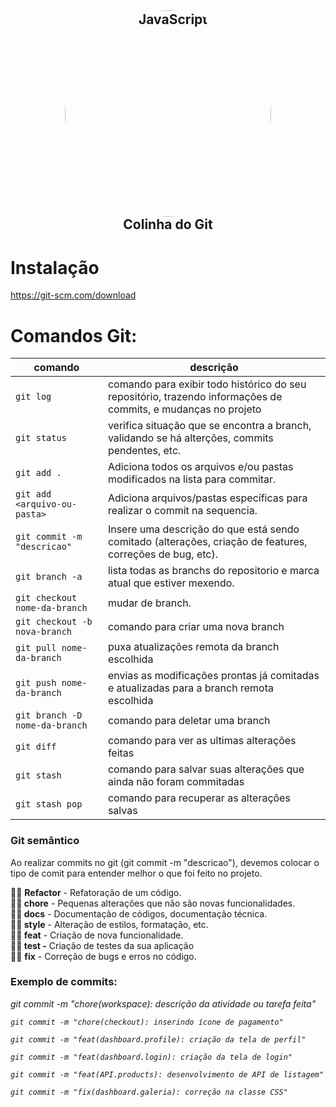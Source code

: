 <h2 align="center">
    <img style="border-radius: 50%" alt="JavaScript" title="#estudosJs" src="https://fofxacademy.com/wp-content/uploads/2020/01/install-git-for-multiple-users.png" width='330px' align="center"/>
    <br>
    Colinha do Git
</h2>

# Instalação 
https://git-scm.com/download

# Comandos Git:

|comando|descrição|
| ----------- | ----------- |
|`git log`|comando para exibir todo histórico do seu repositório, trazendo informações de commits, e mudanças no projeto|
|`git status`| verifica situação que se encontra a branch, validando se há alterções, commits pendentes, etc.|
|`git add .`| Adiciona todos os arquivos e/ou pastas modificados na lista para commitar.|
|`git add <arquivo-ou-pasta>`| Adiciona arquivos/pastas específicas para realizar o commit na sequencia.|
|`git commit -m "descricao"`| Insere uma descrição do que está sendo comitado (alterações, criação de features, correções de bug, etc).|
|`git branch -a`| lista todas as branchs do repositorio e marca atual que estiver mexendo.|
|`git checkout nome-da-branch`| mudar de branch.|
|`git checkout -b nova-branch`|comando para criar uma nova branch|
|`git pull nome-da-branch`| puxa atualizações remota da branch escolhida|
|`git push nome-da-branch`|envias as modificações prontas já comitadas e atualizadas para a branch remota escolhida|
|`git branch -D nome-da-branch`|comando para deletar uma branch|
|`git diff`|comando para ver as ultimas alterações feitas|
|`git stash`|comando para salvar suas alterações que ainda não foram commitadas|
|`git stash pop`|comando para recuperar as alterações salvas|

### Git semântico
Ao realizar commits no git (git commit -m "descricao"), devemos colocar o tipo de comit para entender melhor o que foi feito no projeto.

**✍🏻** **Refactor** - Refatoração de um código. <br>
**✍🏻 chore** - Pequenas alterações que não são novas funcionalidades. <br>
**✍🏻 docs** - Documentação de códigos, documentação técnica. <br>
**✍🏻 style** - Alteração de estilos, formatação, etc. <br>
**✍🏻 feat** - Criação de nova funcionalidade. <br>
**✍🏻 test -** Criação de testes da sua aplicação <br>
**✍🏻** **fix** - Correção de bugs e erros no código. <br>

### Exemplo de commits:
<i>git commit -m "chore(workspace): descrição da atividade ou tarefa feita"</i>

*`git commit -m "chore(checkout): inserindo ícone de pagamento"`*

*`git commit -m "feat(dashboard.profile): criação da tela de perfil"`*

*`git commit -m "feat(dashboard.login): criação da tela de login"`*

*`git commit -m "feat(API.products): desenvolvimento de API de listagem"`*

*`git commit -m "fix(dashboard.galeria): correção na classe CSS"`*
